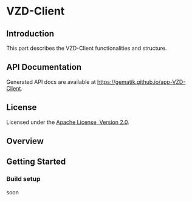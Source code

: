 # VZD-Client

## Introduction

This part describes the VZD-Client functionalities and structure.

## API Documentation

Generated API docs are available at <https://gematik.github.io/app-VZD-Client>.

## License

Licensed under the [Apache License, Version 2.0](https://www.apache.org/licenses/LICENSE-2.0).

## Overview

## Getting Started

### Build setup

soon
